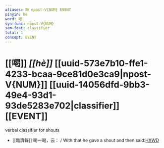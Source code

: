 ```yaml
---
aliases: 喝 npost-V{NUM} EVENT
pinyin: hè
word: 喝
syn-func: npost-V{NUM}
sem-feat: classifier
total: 1
concept: EVENT 
---
```

# [[喝]] *[[hè]]*  [[uuid-573e7b10-ffe1-4233-bcaa-9ce81d0e3ca9|npost-V{NUM}]] [[uuid-14056dfd-9bb3-49e4-93d1-93de5283e702|classifier]] [[EVENT]]
verbal classifier for shouts
 - [[臨濟錄]] 喝一喝，云： / With that he gave a shout and then said:[HXWD](https://hxwd.org/textview.html?location=KR6q0053_T_001-0496c.6)